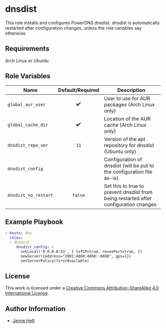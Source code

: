 # dnsdist

This role installs and configures PowerDNS dnsdist.
dnsdist is automatically restarted after configuration changes, unless the role variables say otherwise.

## Requirements

Arch Linux or Ubuntu

## Role Variables

| Name                 | Default/Required   | Description                                                                          |
|----------------------|:------------------:|--------------------------------------------------------------------------------------|
| `global_aur_user`    | :heavy_check_mark: | User to use for AUR packages (Arch Linux only)                                       |
| `global_cache_dir`   | :heavy_check_mark: | Location of the AUR cache (Arch Linux only)                                          |
| `dnsdist_repo_ver`   | `11`               | Version of the apt repository for dnsdist (Ubuntu only)                              |
| `dnsdist_config`     |                    | Configuration of dnsdist (will be put to the configuration file as-is)               |
| `dnsdist_no_restart` | `false`            | Set this to true to prevent dnsdist from being restarted after configuration changes |

## Example Playbook

```yml
- hosts: dns
  roles:
  - dnsdist
     dnsdist_config: >
       setLocal('0.0.0.0:53', { toTCP=true, reusePort=true, })
       newServer({address="2001:4860:4860::8888", qps=1})
       setServerPolicy(firstAvailable)
```

## License

This work is licensed under a [Creative Commons Attribution-ShareAlike 4.0 International License](http://creativecommons.org/licenses/by-sa/4.0/).

## Author Information

- [Janne Heß](https://github.com/dasJ)
